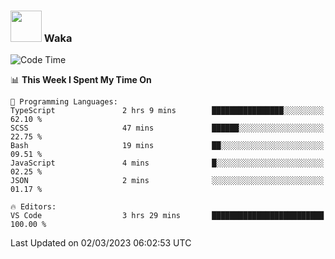 ### <img src="https://media.giphy.com/media/VgCDAzcKvsR6OM0uWg/giphy.gif" width="50"> Waka

  <!--START_SECTION:waka-->
![Code Time](http://img.shields.io/badge/Code%20Time-1%2C294%20hrs%2012%20mins-blue)

📊 **This Week I Spent My Time On** 

```text
💬 Programming Languages: 
TypeScript               2 hrs 9 mins        ████████████████░░░░░░░░░   62.10 % 
SCSS                     47 mins             ██████░░░░░░░░░░░░░░░░░░░   22.75 % 
Bash                     19 mins             ██░░░░░░░░░░░░░░░░░░░░░░░   09.51 % 
JavaScript               4 mins              █░░░░░░░░░░░░░░░░░░░░░░░░   02.25 % 
JSON                     2 mins              ░░░░░░░░░░░░░░░░░░░░░░░░░   01.17 % 

🔥 Editors: 
VS Code                  3 hrs 29 mins       █████████████████████████   100.00 % 
```


 Last Updated on 02/03/2023 06:02:53 UTC
<!--END_SECTION:waka-->
